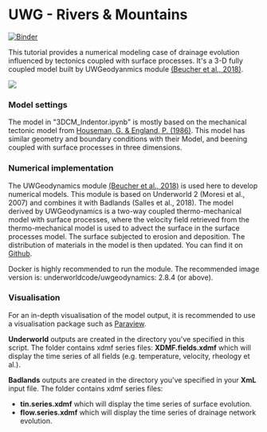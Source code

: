 UWG - Rivers & Mountains
=====

[![Binder](https://mybinder.org/badge_logo.svg)](https://mybinder.org/v2/gh/NengLu/UWG_Rivers-Mountains.git/master )

This tutorial provides a numerical modeling case of drainage evolution influenced by tectonics coupled with surface processes. It's a 3-D fully coupled model built by UWGeodyanmics module [(Beucher et al., 2018)](https://www.theoj.org/joss-papers/joss.01136/10.21105.joss.01136.pdf).

![](https://github.com/NengLu/UWG_Rivers-Mountains/blob/master/images/results.gif)

### **Model settings**

The model in "3DCM_Indentor.ipynb" is mostly based on the mechanical tectonic model from [Houseman, G. & England, P. (1986)](https://agupubs.onlinelibrary.wiley.com/doi/abs/10.1029/JB091iB03p03664). This model has similar geometry and boundary conditions with their Model, and beening coupled with surface processes in three dimensions.

### **Numerical implementation**

The UWGeodynamics module [(Beucher et al., 2018)](https://www.theoj.org/joss-papers/joss.01136/10.21105.joss.01136.pdf) is used here to develop numerical models. This module is based on Underworld 2 (Moresi et al., 2007) and combines it with Badlands (Salles et al., 2018). The model derived by UWGeodynamics is a two-way coupled thermo-mechanical model with surface processes, where the velocity field retrieved from the thermo-mechanical model is used to advect the surface in the surface processes model. The surface subjected to erosion and deposition. The distribution of materials in the model is then updated. You can find it on [Github](https://github.com/underworldcode/UWGeodynamics).

Docker is highly recommended to run the module. The recommended image version is: underworldcode/uwgeodynamics: 2.8.4 (or above).

### **Visualisation**

For an in-depth visualisation of the model output, it is recommended to use a visualisation package such as [Paraview](http://www.paraview.org).

**Underworld** outputs are created in the directory you've specified in this script. The folder contains xdmf series files: **XDMF.fields.xdmf** which will display the time series of all fields (e.g. temperature, velocity, rheology et al.).

**Badlands** outputs are created in the directory you've specified in your **XmL** input file. The folder contains xdmf series files:
+ **tin.series.xdmf** which will display the time series of surface evolution.
+ **flow.series.xdmf** which will display the time series of drainage network evolution.